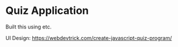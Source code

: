# Quiz Application

Built this using etc.

UI Design: https://webdevtrick.com/create-javascript-quiz-program/
